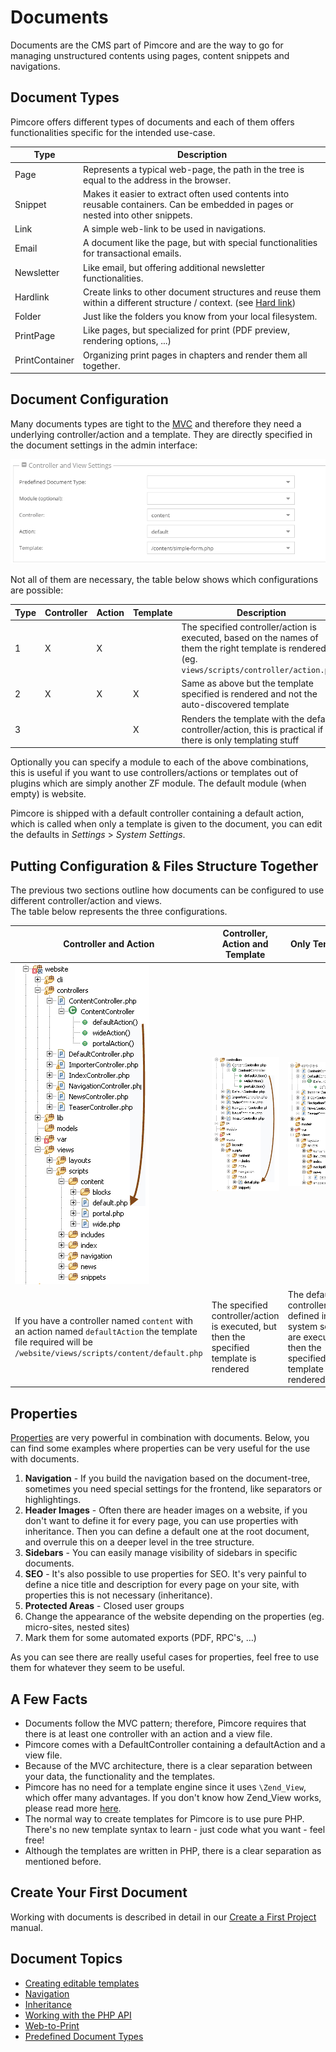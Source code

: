# Documents
Documents are the CMS part of Pimcore and are the way to go for managing unstructured contents using pages, content snippets and navigations. 

## Document Types
Pimcore offers different types of documents and each of them offers functionalities specific for the intended use-case. 

| Type           | Description                                                                                                                                                 | 
|----------------|-------------------------------------------------------------------------------------------------------------------------------------------------------------|
| Page           | Represents a typical web-page, the path in the tree is equal to the address in the browser.                                                                 |
| Snippet        | Makes it easier to extract often used contents into reusable containers. Can be embedded in pages or nested into other snippets.                            |
| Link           | A simple web-link to be used in navigations.                                                                                                                |
| Email          | A document like the page, but with special functionalities for transactional emails.                                                                        |
| Newsletter     | Like email, but offering additional newsletter functionalities.                                                                                             |
| Hardlink       | Create links to other document structures and reuse them within a different structure / context. (see [Hard link](https://en.wikipedia.org/wiki/Hard_link)) |
| Folder         | Just like the folders you know from your local filesystem.                                                                                                  | 
| PrintPage      | Like pages, but specialized for print (PDF preview, rendering options, ...)                                                                                 | 
| PrintContainer | Organizing print pages in chapters and render them all together.                                                                                            | 


## Document Configuration

Many documents types are tight to the [MVC](../02_MVC/README.md) and therefore they need a underlying controller/action and a template. 
They are directly specified in the document settings in the admin interface: 

![Documents: controller and view settings](../img/documents_controller_and_view_settings.png)

Not all of them are necessary, the table below shows which configurations are possible:

| Type | Controller | Action | Template | Description                                                                                                                                        |
|------|------------|--------|----------|----------------------------------------------------------------------------------------------------------------------------------------------------|
| 1    | X          | X      |          | The specified controller/action is executed, based on the names of them the right template is rendered (eg. `views/scripts/controller/action.php`) |
| 2    | X          | X      | X        | Same as above but the template specified is rendered and not the auto-discovered template                                                           |
| 3    |            |        | X        | Renders the template with the default controller/action, this is practical if there is only templating stuff                                       |

Optionally you can specify a module to each of the above combinations, this is useful if you want to use controllers/actions or templates out of plugins which are simply another ZF module. 
The default module (when empty) is website.


Pimcore is shipped with a default controller containing a default action, which is called when only a template is given to the document, 
you can edit the defaults in *Settings* > *System Settings*.


## Putting Configuration & Files Structure Together

The previous two sections outline how documents can be configured to use different controller/action and views.  
The table below represents the three configurations.

[comment]: #TODOimagesformatindaux

| Controller and Action                                                                                                                                       | Controller, Action and Template                                                          | Only Template                                                                                                       |
|-------------------------------------------------------------------------------------------------------------------------------------------------------------|------------------------------------------------------------------------------------------|---------------------------------------------------------------------------------------------------------------------|
| ![Specified controller and action](../img/documents_controller_action.png)                                                                                  | ![Specified controller and action](../img/documents_controller_action_template.png)      | ![Specified controller and action](../img/documents_only_template.png)                                              |
| If you have a controller named `content` with an action named `defaultAction` the template file required will be `/website/views/scripts/content/default.php` | The specified controller/action is executed, but then the specified template is rendered | The default controller/action defined in the system settings are executed, then the specified template is rendered. |

## Properties

[Properties](../08_Tools_and_Features/07_Properties.md) are very powerful in combination with documents.
Below, you can find some examples where properties can be very useful for the use with documents. 

1. **Navigation** - If you build the navigation based on the document-tree, sometimes you need special settings for the frontend, like separators or highlightings.
2. **Header Images** - Often there are header images on a website, if you don't want to define it for every page, you can use properties with inheritance. Then you can define a default one at the root document, and overrule this on a deeper level in the tree structure.
3. **Sidebars** - You can easily manage visibility of sidebars in specific documents.
4. **SEO** - It's also possible to use properties for SEO. It's very painful to define a nice title and description for every page on your site, with properties this is not necessary (inheritance).
5. **Protected Areas** - Closed user groups
6. Change the appearance of the website depending on the properties (eg. micro-sites, nested sites)
7. Mark them for some automated exports (PDF, RPC's, …)

As you can see there are really useful cases for properties, feel free to use them for whatever they seem to be useful.

## A Few Facts

* Documents follow the MVC pattern; therefore, Pimcore requires that there is at least one controller with an action and a view file.
* Pimcore comes with a DefaultController containing a defaultAction and a view file.
* Because of the MVC architecture, there is a clear separation between your data, the functionality and the templates.
* Pimcore has no need for a template engine since it uses `\Zend_View`, which offer many advantages. If you don't know how Zend_View works, please read more [here](https://framework.zend.com/manual/1.12/en/zend.view.html).
* The normal way to create templates for Pimcore is to use pure PHP. There's no new template syntax to learn - just code what you want - feel free!
* Although the templates are written in PHP, there is a clear separation as mentioned before.

## Create Your First Document 
Working with documents is described in detail in our [Create a First Project](../01_Getting_Started/06_Create_A_First_Project.md) manual. 

## Document Topics
- [Creating editable templates](./01_Editables/README.md) 
- [Navigation](./03_Navigation.md)
- [Inheritance](./11_Inheritance.md)
- [Working with the PHP API](./09_Working_with_PHP_API.md) 
- [Web-to-Print](./15_Print_Documents.md)
- [Predefined Document Types](./07_Predefined_Document_Types.md)

